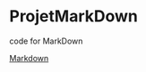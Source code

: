 # ProjetMarkDown
code for MarkDown




 [Markdown](https://github.com/katinda/ProjetMarkDown/blob/main/markdown.md)



